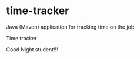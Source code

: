 # time-tracker
Java (Maven) application for tracking time on the job

Time tracker

Good Night student!!!
